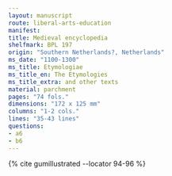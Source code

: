 ```yaml
---
layout: manuscript
route: liberal-arts-education
manifest: 
title: Medieval encyclopedia
shelfmark: BPL 197
origin: "Southern Netherlands?, Netherlands"
ms_date: "1100-1300"
ms_title: Etymologiae
ms_title_en: The Etymologies
ms_title_extra: and other texts
material: parchment
pages: "74 fols."
dimensions: "172 x 125 mm"
columns: "1-2 cols."
lines: "35-43 lines"
questions:
- a6
- b6
---
```


{% cite gumillustrated --locator 94-96 %}
